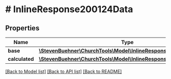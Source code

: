 # # InlineResponse200124Data

## Properties

Name | Type | Description | Notes
------------ | ------------- | ------------- | -------------
**base** | [**\StevenBuehner\ChurchTools\Model\InlineResponse200124Base**](InlineResponse200124Base.md) |  | [optional]
**calculated** | [**\StevenBuehner\ChurchTools\Model\InlineResponse200124Calculated**](InlineResponse200124Calculated.md) |  | [optional]

[[Back to Model list]](../../README.md#models) [[Back to API list]](../../README.md#endpoints) [[Back to README]](../../README.md)
